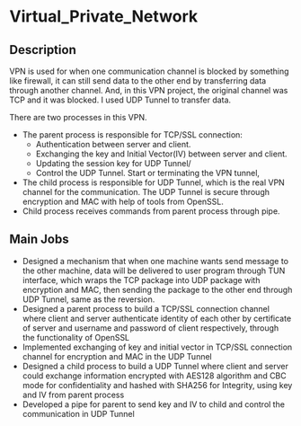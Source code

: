 Virtual_Private_Network
=======================

Description
-----------
VPN is used for when one communication channel is blocked by something like firewall, it can still send data to the other end by transferring data through another channel. And, in this VPN project, the original channel was TCP and it was blocked. I used UDP Tunnel to transfer data.

There are two processes in this VPN. 
* The parent process is responsible for TCP/SSL connection:
  * Authentication between server and client.
  * Exchanging the key and Initial Vector(IV) between server and client.
  * Updating the session key for UDP Tunnel/
  * Control the UDP Tunnel. Start or terminating the VPN tunnel,
* The child process is responsible for UDP Tunnel, which is the real VPN channel for the communication. The UDP Tunnel is secure through encryption and MAC with help of tools from OpenSSL.
* Child process receives commands from parent process through pipe.

Main Jobs
---------
* Designed a mechanism that when one machine wants send message to the other machine, data will be delivered to user program through TUN interface, which wraps the TCP package into UDP package with encryption and MAC, then sending the package to the other end through UDP Tunnel, same as the reversion.
* Designed a parent process to build a TCP/SSL connection channel where client and server authenticate identity of each other by certificate of server and username and password of client respectively, through the functionality of OpenSSL
* Implemented exchanging of key and initial vector in TCP/SSL connection channel for encryption and MAC in the UDP Tunnel
* Designed a child process to build a UDP Tunnel where client and server could exchange information encrypted with AES128 algorithm and CBC mode for confidentiality and hashed with SHA256 for Integrity, using key and IV from parent process
* Developed a pipe for parent to send key and IV to child and control the communication in UDP Tunnel
